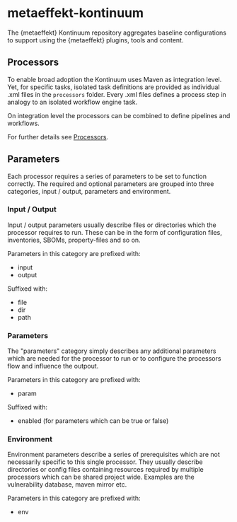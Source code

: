 # metaeffekt-kontinuum

The {metaeffekt} Kontinuum repository aggregates baseline configurations to support using the 
{metaeffekt} plugins, tools and content.

## Processors

To enable broad adoption the Kontinuum uses Maven as integration level. Yet, for specific tasks, isolated
task definitions are provided as individual .xml files in the `processors` folder. Every .xml files defines
a process step in analogy to an isolated workflow engine task.

On integration level the processors can be combined to define pipelines and workflows.

For further details see [Processors](processors/README.md).

## Parameters

Each processor requires a series of parameters to be set to function correctly. The required and optional parameters
are grouped into three categories, input / output, parameters and environment. 

### Input / Output

Input / output parameters usually describe files or directories which the processor requires to run.
These can be in the form of configuration files, inventories, SBOMs, property-files and so on.

Parameters in this category are prefixed with:
- input
- output

Suffixed with:
- file
- dir
- path

### Parameters
The "parameters" category simply describes any additional parameters which are needed for the processor to run or to
configure the processors flow and influence the outpout.

Parameters in this category are prefixed with:
- param

Suffixed with:
- enabled (for parameters which can be true or false)

### Environment
Environment parameters describe a series of prerequisites which are not necessarily specific to this single processor.
They usually describe directories or config files containing resources required by multiple processors which can be
shared project wide. Examples are the vulnerability database, maven mirror etc.

Parameters in this category are prefixed with:
- env
